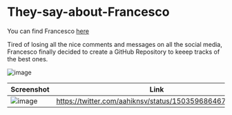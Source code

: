 # They-say-about-Francesco

You can find Francesco [here](http://francescociulla.com)

Tired of losing all the nice comments and messages on all the social media, Francesco finally decided to create a GitHub Repository to keeep tracks of the best ones.


![image](https://user-images.githubusercontent.com/18360871/158318894-5d5dd3ad-3e34-4066-95a4-dcce14ee2ff6.png)


| Screenshot           | Link | Who|
| ------------- | ------------- |------------- |
|![image](https://user-images.githubusercontent.com/18360871/158313241-248dc7df-d08f-4278-8500-3f9e9ad005c3.png)|https://twitter.com/aahiknsv/status/1503596864675139586|https://twitter.com/aahiknsv|
